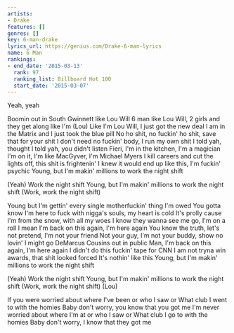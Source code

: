 ```yaml
---
artists:
- Drake
features: []
genres: []
key: 6-man-drake
lyrics_url: https://genius.com/Drake-6-man-lyrics
name: 6 Man
rankings:
- end_date: '2015-03-13'
  rank: 97
  ranking_list: Billboard Hot 100
  start_date: '2015-03-07'
---
```

Yeah, yeah


Boomin out in South Gwinnett like Lou Will
6 man like Lou Will, 2 girls and they get along like I'm (Lou)
Like I'm Lou Will, I just got the new deal
I am in the Matrix and I just took the blue pill
No ho shit, no fuckin' ho shit, save that for your shit
I don't need no fuckin' body, I run my own shit
I told yah, thought I told yah, you didn't listen
Fieri, I'm in the kitchen, I'm a magician
I'm on it, I'm like MacGyver, I'm Michael Myers
I kill careers and cut the lights off, this shit is frightenin'
I knew it would end up like this, I'm fuckin' psychic
Young, but I'm makin' millions to work the night shift


(Yeah) Work the night shift
Young, but I'm makin' millions to work the night shift
(Work, work the night shift)


Young but I'm gettin' every single motherfuckin' thing I'm owed
You gotta know
I'm here to fuck with nigga's souls, my heart is cold
It's prolly cause I'm from the snow, with all my woes
I know they wanna see me go, I'm on a roll
I mean I'm back on this again, I'm here again
You know the truth, let's not pretend, I'm not your friend
Not your guy, I'm not your buddy, show no lovin'
I might go DeMarcus Cousins out in public
Man, I'm back on this again, I'm here again
I didn't do this fuckin' tape for CNN
I am not tryna win awards, that shit looked forced
It's nothin' like this
Young, but I'm makin' millions to work the night shift


(Yeah) Work the night shift
Young, but I'm makin' millions to work the night shift
(Work, work the night shift)
(Lou)


If you were worried about where
I've been or who I saw or
What club I went to with the homies
Baby don't worry, you know that you got me
I'm never worried about where
I'm at or who I saw or
What club I go to with the homies
Baby don't worry, I know that they got me

